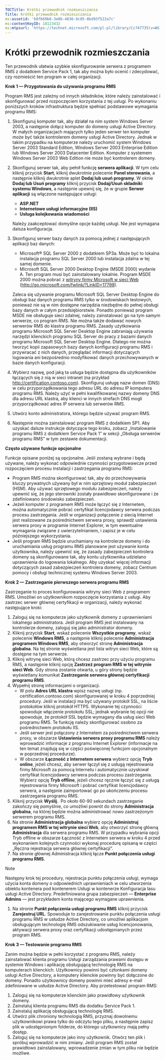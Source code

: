 ```yaml
---
TOCTitle: Krótki przewodnik rozmieszczania
Title: Krótki przewodnik rozmieszczania
ms:assetid: 'b8fb69b6-3e0b-4836-8c05-8bd93f522a7c'
ms:contentKeyID: 18123432
ms:mtpsurl: 'https://technet.microsoft.com/pl-pl/library/Cc747735(v=WS.10)'
---
```


Krótki przewodnik rozmieszczania
================================

Ten przewodnik ułatwia szybkie skonfigurowanie serwera z programem RMS z dodatkiem Service Pack 1, tak aby można było ocenić i zdecydować, czy rozmieścić ten program w całej organizacji.

**Krok 1 — Przygotowania do używania programu RMS**

Program RMS jest zależny od innych składników, które należy zainstalować i skonfigurować przed rozpoczęciem korzystania z tej usługi. Po wykonaniu poniższych kroków infrastruktura będzie spełniać podstawowe wymagania programu RMS:

1.  Skonfiguruj komputer tak, aby działał na nim system Windows Server 2003, a następnie dołącz komputer do domeny usługi Active Directory. W małych organizacjach mających tylko jeden serwer ten komputer może być także kontrolerem domeny usługi Active Directory. Jednak w takim przypadku na komputerze należy uruchomić system Windows Server 2003 Standard Edition, Windows Server 2003 Enterprise Edition lub Windows Server 2003 Datacenter Edition. Komputer z systemem Windows Server 2003 Web Edition nie może być kontrolerem domeny.
2.  Skonfiguruj serwer tak, aby pełnił funkcję **serwera aplikacji**. W tym celu kliknij przycisk **Start**, kliknij dwukrotnie polecenie **Panel sterowania**, a następnie kliknij dwukrotnie aplet **Dodaj lub usuń programy**. W oknie **Dodaj lub Usuń programy** kliknij przycisk **Dodaj/Usuń składniki systemu Windows**, a następnie upewnij się, że w grupie **Serwer aplikacji** są włączone następujące usługi:
    -   **ASP.NET**
    -   **Internetowe usługi informacyjne (IIS)**
    -   **Usługa kolejkowania wiadomości**

    Należy zaakceptować domyślne opcje każdej usługi. Nie jest wymagana dalsza konfiguracja.
3.  Skonfiguruj serwer bazy danych za pomocą jednej z następujących aplikacji baz danych:
    -   Microsoft® SQL Server 2000 z dodatkiem SP3a. Może być to lokalna instalacja programu SQL Server 2000 lub instalacja zdalna w tej samej domenie.
    -   Microsoft SQL Server 2000 Desktop Engine (MSDE 2000) wydanie A. Ten program musi być zainstalowany lokalnie. Program MSDE 2000 można pobrać z [witryny firmy Microsoft w sieci Web](http://go.microsoft.com/fwlink/?linkid=17799) (http://go.microsoft.com/fwlink/?LinkID=17799).

    Zaleca się używanie programu Microsoft SQL Server Desktop Engine do obsługi baz danych programu RMS tylko w środowiskach testowych, ponieważ nie są w nim dostępne narzędzia niezbędne do pełnej obsługi bazy danych w całym przedsiębiorstwie. Ponadto ponieważ program MSDE nie obsługuje sieci zdalnej, należy zainstalować go na tym samym serwerze, co program RMS. Nie można także dodawać nowych serwerów RMS do klastra programu RMS. Zasady użytkowania programu Microsoft SQL Server Desktop Engine zabraniają używania narzędzi klienckich programu SQL Server do pracy z bazami danych programu Microsoft SQL Server Desktop Engine. Dlatego nie można tworzyć kopii zapasowych bazy danych konfiguracji programu RMS i przywracać z nich danych, przeglądać informacji dotyczących logowania ani bezpośrednio modyfikować danych przechowywanych w bazie danych konfiguracji.
4.  Wybierz nazwę, pod jaką ta usługa będzie dostępna dla użytkowników łączących się z nią w sieci intranet (na przykład http://certification.contoso.com). Skonfiguruj usługę nazw domen (DNS) w celu przyporządkowania tego adresu URL do adresu IP komputera programu RMS. Należy użyć w pełni kwalifikowanej nazwy domeny DNS dla adresu URL klastra, aby klienci w innych strefach DNS mogli przyporządkować adres IP serwera lub serwerów RMS.
5.  Utwórz konto administratora, którego będzie używać program RMS.
6.  Następnie można zainstalować program RMS z dodatkiem SP1. Aby uzyskać dalsze instrukcje dotyczące tego kroku, zobacz „Instalowanie programu RMS z dodatkiem Service Pack 1” w sekcji „Obsługa serwerów programu RMS” w tym zestawie dokumentacji.

**Często używane funkcje opcjonalne**

Funkcje opisane poniżej są opcjonalne. Jeśli zostaną wybrane i będą używane, należy wykonać odpowiednie czynności przygotowawcze przed rozpoczęciem procesu instalacji i zastrzegania programu RMS:

-   Program RMS można skonfigurować tak, aby do przechowywania kluczy prywatnych używany był w nim sprzętowy moduł zabezpieczeń (HSM). Aby używać sprzętowego modułu zabezpieczeń, należy upewnić się, że jego sterowniki zostały prawidłowo skonfigurowane i że zdefiniowano środowisko zabezpieczeń.
-   Jeżeli komputer z programem RMS może łączyć się z Internetem, można automatycznie pobrać certyfikat licencjodawcy serwera podczas procesu zastrzegania. Jeśli w organizacji połączenie z siecią Internet jest realizowane za pośrednictwem serwera proxy, sprawdź ustawienia serwera proxy w programie Internet Explorer, w tym ewentualne wymagania związane z uwierzytelnianiem, i zapisz je w celu późniejszego wykorzystania.
-   Jeśli program RMS będzie uruchamiany na kontrolerze domeny i do uruchamiania usług programu RMS planowane jest używanie konta użytkownika, należy upewnić się, że zasady zabezpieczeń kontrolera domeny są skonfigurowane tak, aby kontu użytkownika udzielano uprawnienia do logowania lokalnego. Aby uzyskać więcej informacji dotyczących zasad zabezpieczeń kontrolera domeny, zobacz Centrum pomocy i obsługi technicznej systemu Windows Server 2003.

**Krok 2 — Zastrzeganie pierwszego serwera programu RMS**

Zastrzeganie to proces konfigurowania witryny sieci Web z programem RMS. Umożliwi on użytkownikom rozpoczęcie korzystania z usługi. Aby zastrzec serwer głównej certyfikacji w organizacji, należy wykonać następujące kroki:

1.  Zaloguj się na komputerze jako użytkownik domeny z uprawnieniami lokalnego administratora. Jeśli program RMS jest instalowany na kontrolerze domeny, zaloguj się jako administrator domeny.
2.  Kliknij przycisk **Start**, wskaż polecenie **Wszystkie programy**, wskaż polecenie **Windows RMS**, a następnie kliknij polecenie **Administracja programem Windows RMS**, aby otworzyć stronę **Administracja globalna**. Na tej stronie wyświetlana jest lista witryn sieci Web, które są dostępne na tym serwerze.
3.  Kliknij witrynę sieci Web, którą chcesz zastrzec przy użyciu programu RMS, a następnie kliknij opcję **Zastrzeż program RMS w tej witrynie sieci Web**. Gdy strona zostanie otwarta, u góry strony będzie wyświetlany komunikat **Zastrzeganie serwera głównej certyfikacji programu RMS**.
4.  Wypełnij stronę informacjami o organizacji.
    -   W polu **Adres URL klastra** wpisz nazwę usługi (np. certification.contoso.com) skonfigurowanej w kroku 4 poprzedniej procedury. Jeśli w instalacji ma być używany protokół SSL, na liście protokołów kliknij protokół HTTPS. Wykonanie tej czynności spowoduje włączenie protokołu SSL; jednak wybranie tej opcji nie spowoduje, że protokół SSL będzie wymagany dla usług sieci Web programu RMS. Te funkcję należy skonfigurować osobno za pośrednictwem protokołu IIS.
    -   Jeśli serwer jest połączony z Internetem za pośrednictwem serwera proxy, w obszarze **Ustawienia serwera proxy programu RMS** należy wprowadzić informacje z programu Internet Explorer (informacje na ten temat znajdują się w części poświęconej funkcjom opcjonalnym w poprzedniej procedurze).
    -   W obszarze **Łączność z Internetem serwera** wybierz opcję **Tryb online**, jeżeli chcesz, aby serwer łączył się z usługą rejestrowania firmy Microsoft za pomocą Internetu i automatycznie uzyskiwał certyfikat licencjodawcy serwera podczas procesu zastrzegania. Wybierz opcję **Tryb offline**, jeżeli chcesz ręcznie łączyć się z usługą rejestrowania firmy Microsoft i pobrać certyfikat licencjodawcy serwera, a następnie zaimportować go po ukończeniu procesu zastrzegania programu RMS.
5.  Kliknij przycisk **Wyślij**. 
    Po około 60-90 sekundach zastrzeganie zakończy się pomyślnie, co umożliwi powrót do strony **Administracja globalna**, na której będzie można administrować nowo zastrzeżonym serwerem programu RMS.
6.  Na stronie **Administracja globalna** wybierz opcję **Administruj programem RMS w tej witrynie sieci Web**, aby otworzyć stronę główną **Administracja** dla serwera programu RMS.
    W przypadku wybrania opcji Tryb offline w obszarze Łączność z Internetem serwera w kroku 4 przed wykonaniem kolejnych czynności wykonaj procedurę opisaną w części „Ręczna rejestracja serwera głównej certyfikacji”.
7.  Na stronie głównej Administracja kliknij łącze **Punkt połączenia usługi programu RMS**.

> [!note]  
> Następny krok tej procedury, rejestracja punktu połączenia usługi, wymaga użycia konta domeny o odpowiednich uprawnieniach w celu utworzenia obiektu kontenera pod kontenerem Usługi w kontenerze Konfiguracja lasu usługi Active Directory. Predefiniowana grupa zabezpieczeń — **Enterprise Admins** — jest przykładem konta mającego wymagane uprawnienia. 

1.  Na stronie **Punkt połączenia usługi programu RMS** kliknij przycisk **Zarejestruj URL**. Spowoduje to zarejestrowanie punktu połączenia usługi programu RMS w usłudze Active Directory, co umożliwi aplikacjom obsługującym technologię RMS odszukiwanie usług licencjonowania, aktywacji serwera proxy oraz certyfikacji udostępnianych przez program RMS.

**Krok 3 — Testowanie programu RMS**

Zanim można będzie w pełni korzystać z programu RMS, należy zainstalować klienta programu Usługi zarządzania prawami dostępu w systemie Windows i aplikację obsługującą technologię RMS na komputerach klienckich. Użytkownicy powinni być członkami domeny usługi Active Directory, a komputery klienckie powinny być dołączone do domeny. Ponadto użytkownicy domeny powinni mieć adresy e-mail zdefiniowane w usłudze Active Directory. Aby przetestować program RMS:

1.  Zaloguj się na komputerze klienckim jako prawidłowy użytkownik domeny.
2.  Zainstaluj klienta programu RMS dla dodatku Service Pack 1.
3.  Zainstaluj aplikację obsługującą technologię RMS.
4.  Utwórz plik chroniony technologią RMS, przyznaj dowolnemu użytkownikowi prawa tylko do odczytu tego pliku, a następnie zapisz plik w udostępnionym folderze, do którego użytkownicy mają pełny dostęp.
5.  Zaloguj się na komputerze jako inny użytkownik. Otwórz ten plik i spróbuj wprowadzić w nim zmiany. Jeśli program RMS został prawidłowo zainstalowany, wprowadzenie zmian w tym pliku nie będzie możliwe.
